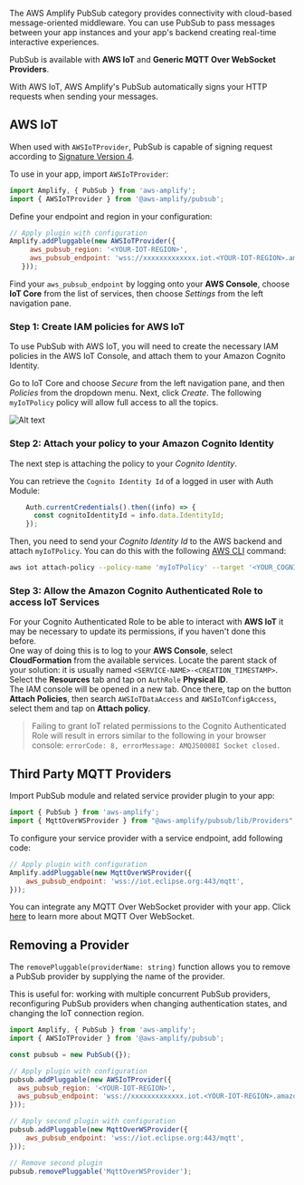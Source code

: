 The AWS Amplify PubSub category provides connectivity with cloud-based message-oriented middleware. You can use PubSub to pass messages between your app instances and your app's backend creating real-time interactive experiences.

PubSub is available with **AWS IoT** and **Generic MQTT Over WebSocket Providers**. 

<amplify-callout>
With AWS IoT, AWS Amplify's PubSub automatically signs your HTTP requests when sending your messages.
</amplify-callout>

## AWS IoT

When used with `AWSIoTProvider`, PubSub is capable of signing request according to [Signature Version 4](https://docs.aws.amazon.com/general/latest/gr/signature-version-4.html). 

To use in your app, import `AWSIoTProvider`:

```javascript
import Amplify, { PubSub } from 'aws-amplify';
import { AWSIoTProvider } from '@aws-amplify/pubsub';
```

Define your endpoint and region in your configuration:

```javascript
// Apply plugin with configuration
Amplify.addPluggable(new AWSIoTProvider({
     aws_pubsub_region: '<YOUR-IOT-REGION>',
     aws_pubsub_endpoint: 'wss://xxxxxxxxxxxxx.iot.<YOUR-IOT-REGION>.amazonaws.com/mqtt',
   }));
```

Find your `aws_pubsub_endpoint` by logging onto your **AWS Console**, choose **IoT Core** from the list of services, then choose *Settings* from the left navigation pane.

### Step 1: Create IAM policies for AWS IoT

To use PubSub with AWS IoT, you will need to create the necessary IAM policies in the AWS IoT Console, and attach them to your Amazon Cognito Identity. 

Go to IoT Core and choose *Secure* from the left navigation pane, and then *Policies* from the dropdown menu. Next, click *Create*. The following `myIoTPolicy` policy will allow full access to all the topics.

![Alt text](~/images/create-iot-policy.png)


### Step 2: Attach your policy to your Amazon Cognito Identity

The next step is attaching the policy to your *Cognito Identity*. 

You can retrieve the `Cognito Identity Id` of a logged in user with Auth Module:
```javascript
    Auth.currentCredentials().then((info) => {
      const cognitoIdentityId = info.data.IdentityId;
    });
```

Then, you need to send your *Cognito Identity Id* to the AWS backend and attach `myIoTPolicy`. You can do this with the following [AWS CLI](https://aws.amazon.com/cli/) command:

```bash
aws iot attach-policy --policy-name 'myIoTPolicy' --target '<YOUR_COGNITO_IDENTITY_ID>'
```

### Step 3: Allow the Amazon Cognito Authenticated Role to access IoT Services

For your Cognito Authenticated Role to be able to interact with **AWS IoT** it may be necessary to update its permissions, if you haven't done this before.  
One way of doing this is to log to your **AWS Console**, select **CloudFormation** from the available services. Locate the parent stack of your solution: it is usually named `<SERVICE-NAME>-<CREATION_TIMESTAMP>`.  
Select the **Resources** tab and tap on `AuthRole` **Physical ID**.  
The IAM console will be opened in a new tab. Once there, tap on the button **Attach Policies**, then search `AWSIoTDataAccess` and `AWSIoTConfigAccess`, select them and tap on **Attach policy**.  
  
> Failing to grant IoT related permissions to the Cognito Authenticated Role will result in errors similar to the following in your browser console: `errorCode: 8, errorMessage: AMQJS0008I Socket closed.`

## Third Party MQTT Providers

Import PubSub module and related service provider plugin to your app:

```javascript
import { PubSub } from 'aws-amplify';
import { MqttOverWSProvider } from "@aws-amplify/pubsub/lib/Providers";
```

To configure your service provider with a service endpoint, add following code:
```javascript
// Apply plugin with configuration
Amplify.addPluggable(new MqttOverWSProvider({
    aws_pubsub_endpoint: 'wss://iot.eclipse.org:443/mqtt',
}));
```

You can integrate any MQTT Over WebSocket provider with your app. Click [here](https://docs.aws.amazon.com/iot/latest/developerguide/protocols.html#mqtt-ws) to learn more about MQTT Over WebSocket.

## Removing a Provider

The `removePluggable(providerName: string)` function allows you to remove a PubSub provider by supplying the name of the provider.

This is useful for: working with multiple concurrent PubSub providers, reconfiguring PubSub providers when changing authentication states, and changing the IoT connection region.

```javascript
import Amplify, { PubSub } from 'aws-amplify';
import { AWSIoTProvider } from '@aws-amplify/pubsub';

const pubsub = new PubSub({});

// Apply plugin with configuration
pubsub.addPluggable(new AWSIoTProvider({
  aws_pubsub_region: '<YOUR-IOT-REGION>',
  aws_pubsub_endpoint: 'wss://xxxxxxxxxxxxx.iot.<YOUR-IOT-REGION>.amazonaws.com/mqtt',
}));

// Apply second plugin with configuration
pubsub.addPluggable(new MqttOverWSProvider({
    aws_pubsub_endpoint: 'wss://iot.eclipse.org:443/mqtt',
}));

// Remove second plugin
pubsub.removePluggable('MqttOverWSProvider');
```